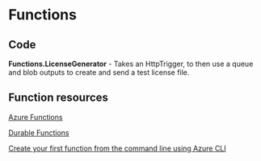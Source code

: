 # Functions

## Code
**Functions.LicenseGenerator** - Takes an HttpTrigger, to then use a queue and blob outputs to create and send a test license file.

## Function resources
[Azure Functions](https://azure.microsoft.com/en-gb/services/functions/)

[Durable Functions](https://docs.microsoft.com/en-us/azure/azure-functions/durable/durable-functions-overview)

[Create your first function from the command line using Azure CLI](https://docs.microsoft.com/en-us/azure/azure-functions/functions-create-first-azure-function-azure-cli)
